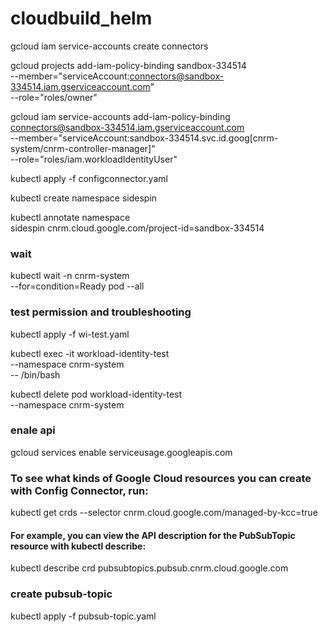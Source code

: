 # cloudbuild_helm


gcloud iam service-accounts create connectors


gcloud projects add-iam-policy-binding sandbox-334514 \
    --member="serviceAccount:connectors@sandbox-334514.iam.gserviceaccount.com" \
    --role="roles/owner"


gcloud iam service-accounts add-iam-policy-binding \
connectors@sandbox-334514.iam.gserviceaccount.com \
    --member="serviceAccount:sandbox-334514.svc.id.goog[cnrm-system/cnrm-controller-manager]" \
    --role="roles/iam.workloadIdentityUser"


kubectl apply -f configconnector.yaml


kubectl create namespace sidespin


kubectl annotate namespace \
sidespin cnrm.cloud.google.com/project-id=sandbox-334514

### wait
kubectl wait -n cnrm-system \
      --for=condition=Ready pod --all


### test permission and troubleshooting
kubectl apply -f wi-test.yaml

kubectl exec -it workload-identity-test \
  --namespace cnrm-system \
  -- /bin/bash

kubectl delete pod workload-identity-test \
--namespace cnrm-system


### enale api
gcloud services enable serviceusage.googleapis.com


### To see what kinds of Google Cloud resources you can create with Config Connector, run:
kubectl get crds --selector cnrm.cloud.google.com/managed-by-kcc=true

#### For example, you can view the API description for the PubSubTopic resource with kubectl describe:
kubectl describe crd pubsubtopics.pubsub.cnrm.cloud.google.com

### create pubsub-topic
kubectl apply -f pubsub-topic.yaml 
